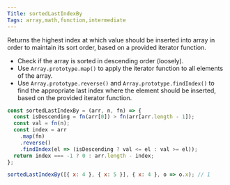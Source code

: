 ```yaml
---
Title: sortedLastIndexBy
Tags: array,math,function,intermediate
---
```


Returns the highest index at which value should be inserted into array in order to maintain its sort order, based on a provided iterator function.

- Check if the array is sorted in descending order (loosely).
- Use `Array.prototype.map()` to apply the iterator function to all elements of the array.
- Use `Array.prototype.reverse()` and `Array.prototype.findIndex()` to find the appropriate last index where the element should be inserted, based on the provided iterator function.

```js
const sortedLastIndexBy = (arr, n, fn) => {
  const isDescending = fn(arr[0]) > fn(arr[arr.length - 1]);
  const val = fn(n);
  const index = arr
    .map(fn)
    .reverse()
    .findIndex(el => (isDescending ? val <= el : val >= el));
  return index === -1 ? 0 : arr.length - index;
};
```

```js
sortedLastIndexBy([{ x: 4 }, { x: 5 }], { x: 4 }, o => o.x); // 1
```
